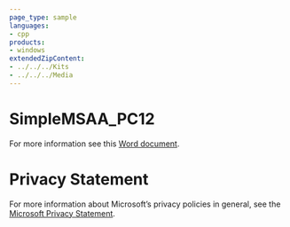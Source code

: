 ```yaml
---
page_type: sample
languages:
- cpp
products:
- windows
extendedZipContent:
- ../../../Kits
- ../../../Media
---
```

# SimpleMSAA_PC12
For more information see this [Word document](Readme.docx).
# Privacy Statement
For more information about Microsoft’s privacy policies in general, see the [Microsoft Privacy Statement](https://privacy.microsoft.com/en-us/privacystatement/).
